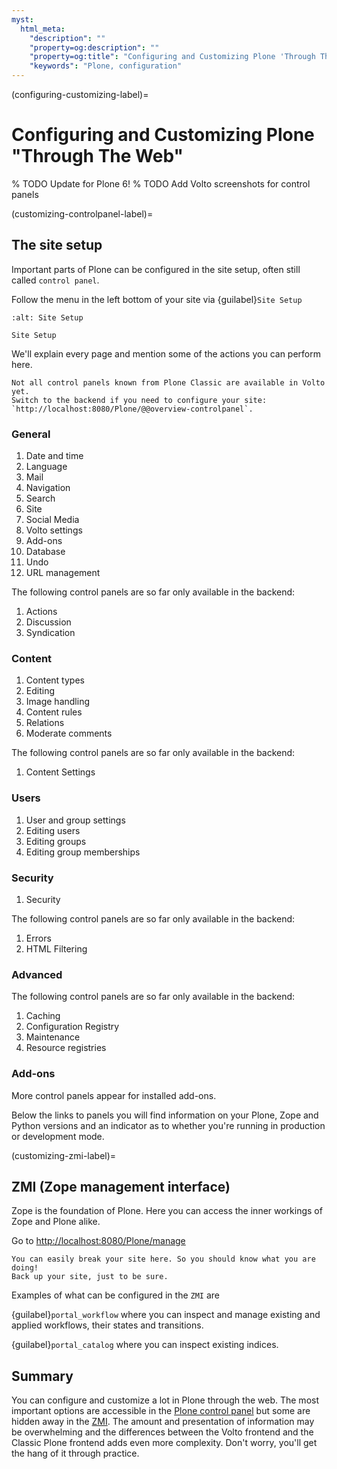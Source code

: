```yaml
---
myst:
  html_meta:
    "description": ""
    "property=og:description": ""
    "property=og:title": "Configuring and Customizing Plone 'Through The Web'"
    "keywords": "Plone, configuration"
---
```


(configuring-customizing-label)=

# Configuring and Customizing Plone "Through The Web"

% TODO Update for Plone 6!
% TODO Add Volto screenshots for control panels

(customizing-controlpanel-label)=

## The site setup

Important parts of Plone can be configured in the site setup, often still called `control panel`.

Follow the menu in the left bottom of your site via {guilabel}`Site Setup`

```{figure} _static/features_control_panel.png
:alt: Site Setup

Site Setup
```

We'll explain every page and mention some of the actions you can perform here.

```{note}
Not all control panels known from Plone Classic are available in Volto yet.
Switch to the backend if you need to configure your site: `http://localhost:8080/Plone/@@overview-controlpanel`.
```

### General

1. Date and time
1. Language
1. Mail
1. Navigation
1. Search
1. Site
1. Social Media
1. Volto settings
1. Add-ons
1. Database
1. Undo
1. URL management

The following control panels are so far only available in the backend:

1. Actions
1. Discussion
1. Syndication

### Content

1. Content types
1. Editing
1. Image handling
1. Content rules
1. Relations
1. Moderate comments

The following control panels are so far only available in the backend:

1. Content Settings

### Users

1. User and group settings
1. Editing users
1. Editing groups
1. Editing group memberships

### Security

1. Security

The following control panels are so far only available in the backend:

1. Errors
1. HTML Filtering

### Advanced

The following control panels are so far only available in the backend:

1. Caching
1. Configuration Registry
1. Maintenance
1. Resource registries

### Add-ons

More control panels appear for installed add-ons.

Below the links to panels you will find information on your Plone, Zope and Python versions and an indicator as to whether you're running in production or development mode.


(customizing-zmi-label)=

## ZMI (Zope management interface)

Zope is the foundation of Plone.
Here you can access the inner workings of Zope and Plone alike.

Go to <http://localhost:8080/Plone/manage>

```{warning}
You can easily break your site here. So you should know what you are doing!
Back up your site, just to be sure.
```

Examples of what can be configured in the `ZMI` are

{guilabel}`portal_workflow` where you can inspect and manage existing and applied workflows, their states and transitions.

{guilabel}`portal_catalog` where you can inspect existing indices.


## Summary

You can configure and customize a lot in Plone through the web.
The most important options are accessible in the [Plone control panel](http://localhost:3000/controlpanel) but some are hidden away in the [ZMI](http://localhost:8080/Plone/manage).
The amount and presentation of information may be overwhelming and the differences between the Volto frontend and the Classic Plone frontend adds even more complexity.
Don't worry, you'll get the hang of it through practice.
